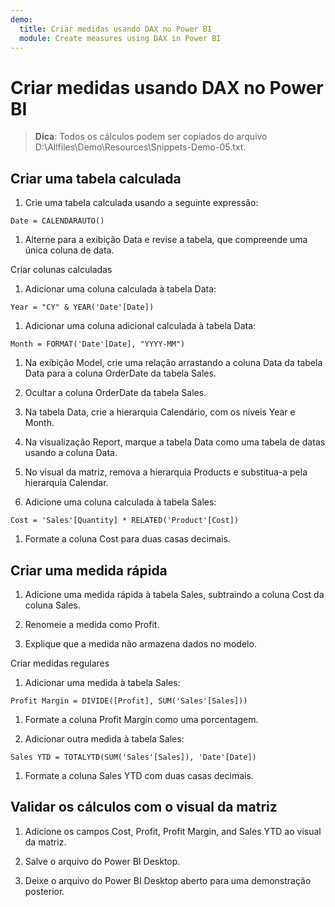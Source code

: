 ```yaml
---
demo:
  title: Criar medidas usando DAX no Power BI
  module: Create measures using DAX in Power BI
---
```

# Criar medidas usando DAX no Power BI

> **Dica**: Todos os cálculos podem ser copiados do arquivo D:\Allfiles\Demo\Resources\Snippets-Demo-05.txt.

## Criar uma tabela calculada

1. Crie uma tabela calculada usando a seguinte expressão:

```dax
Date = CALENDARAUTO()
```

1. Alterne para a exibição Data e revise a tabela, que compreende uma única coluna de data.

Criar colunas calculadas

1. Adicionar uma coluna calculada à tabela Data:

```dax
Year = "CY" & YEAR('Date'[Date])
```

1. Adicionar uma coluna adicional calculada à tabela Data:

```dax
Month = FORMAT('Date'[Date], "YYYY-MM")
```

1. Na exibição Model, crie uma relação arrastando a coluna Data da tabela Data para a coluna OrderDate da tabela Sales.

1. Ocultar a coluna OrderDate da tabela Sales.

1. Na tabela Data, crie a hierarquia Calendário, com os níveis Year e Month.

1. Na visualização Report, marque a tabela Data como uma tabela de datas usando a coluna Data.

1. No visual da matriz, remova a hierarquia Products e substitua-a pela hierarquia Calendar.

1. Adicione uma coluna calculada à tabela Sales:

```dax
Cost = 'Sales'[Quantity] * RELATED('Product'[Cost])
```

1. Formate a coluna Cost para duas casas decimais.

## Criar uma medida rápida

1. Adicione uma medida rápida à tabela Sales, subtraindo a coluna Cost da coluna Sales.

1. Renomeie a medida como Profit.

1. Explique que a medida não armazena dados no modelo.

Criar medidas regulares

1. Adicionar uma medida à tabela Sales:

```dax
Profit Margin = DIVIDE([Profit], SUM('Sales'[Sales]))
```

1. Formate a coluna Profit Margin como uma porcentagem.

1. Adicionar outra medida à tabela Sales:

```dax
Sales YTD = TOTALYTD(SUM('Sales'[Sales]), 'Date'[Date])
```

1. Formate a coluna Sales YTD com duas casas decimais.

## Validar os cálculos com o visual da matriz

1. Adicione os campos Cost, Profit, Profit Margin, and Sales YTD ao visual da matriz.

1. Salve o arquivo do Power BI Desktop.

1. Deixe o arquivo do Power BI Desktop aberto para uma demonstração posterior.
